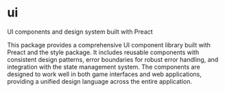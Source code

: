 # ui

UI components and design system built with Preact

This package provides a comprehensive UI component library built with Preact and the style package. It includes reusable components with consistent design patterns, error boundaries for robust error handling, and integration with the state management system. The components are designed to work well in both game interfaces and web applications, providing a unified design language across the entire application.
